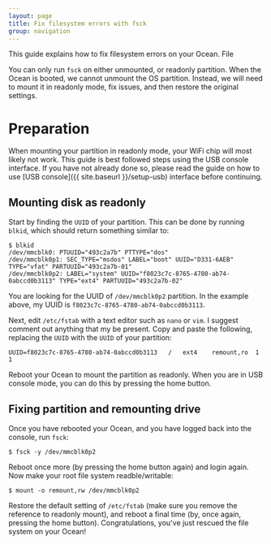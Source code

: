 ```yaml
---
layout: page
title: Fix filesystem errors with fsck
group: navigation
---
```

This guide explains how to fix filesystem errors on your Ocean.  File

You can only run `fsck` on either unmounted, or readonly partition.  When the Ocean is booted, we cannot unmount the OS partition.  Instead, we will need to mount it in readonly mode, fix issues, and then restore the original settings.

# Preparation

When mounting your partition in readonly mode, your WiFi chip will most likely not work. This guide is best followed steps using the USB console interface. If you have not already done so, please read the guide on how to use [USB console]({{ site.baseurl }}/setup-usb) interface before continuing.

## Mounting disk as readonly

Start by finding the `UUID` of your partition. This can be done by running `blkid`, which should return something similar to:

    $ blkid
    /dev/mmcblk0: PTUUID="493c2a7b" PTTYPE="dos"
    /dev/mmcblk0p1: SEC_TYPE="msdos" LABEL="boot" UUID="D331-6AEB" TYPE="vfat" PARTUUID="493c2a7b-01"
    /dev/mmcblk0p2: LABEL="system" UUID="f8023c7c-8765-4780-ab74-0abccd0b3113" TYPE="ext4" PARTUUID="493c2a7b-02"

You are looking for the UUID of `/dev/mmcblk0p2` partition. In the example above, my UUID is `f8023c7c-8765-4780-ab74-0abccd0b3113`.

Next, edit `/etc/fstab` with a text editor such as `nano` or `vim`. I suggest comment out anything that my be present. Copy and paste the following, replacing the `UUID` with the `UUID` of your partition:

    UUID=f8023c7c-8765-4780-ab74-0abccd0b3113   /   ext4    remount,ro  1   1

Reboot your Ocean to mount the partition as readonly.  When you are in USB console mode, you can do this by pressing the home button.

## Fixing partition and remounting drive

Once you have rebooted your Ocean, and you have logged back into the console, run `fsck`:

    $ fsck -y /dev/mmcblk0p2

Reboot once more (by pressing the home button again) and login again. Now make your root file system readble/writable:

    $ mount -o remount,rw /dev/mmcblk0p2

Restore the default setting of `/etc/fstab` (make sure you remove the reference to readonly mount), and reboot a final time (by, once again, pressing the home button). Congratulations, you've just rescued the file system on your Ocean!
